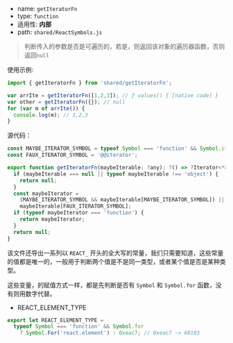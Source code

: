 - name: `getIteratorFn`
- type: `function`
- 适用性: **内部**
- path: `shared/ReactSymbols.js`

> 判断传入的参数是否是可遍历的，若是，则返回该对象的遍历器函数，否则返回`null`

使用示例:

```js
import { getIteratorFn } from 'shared/getIteratorFn';

var arrIte = getIteratorFn([1,2,3]); // ƒ values() { [native code] }
var other = getIteratorFn({}); // null
for (var m of arrIte()) {
  console.log(m); // 1,2,3
}
```

源代码：

```js
const MAYBE_ITERATOR_SYMBOL = typeof Symbol === 'function' && Symbol.iterator;
const FAUX_ITERATOR_SYMBOL = '@@iterator';

export function getIteratorFn(maybeIterable: ?any): ?() => ?Iterator<*> {
  if (maybeIterable === null || typeof maybeIterable !== 'object') {
    return null;
  }
  const maybeIterator =
    (MAYBE_ITERATOR_SYMBOL && maybeIterable[MAYBE_ITERATOR_SYMBOL]) ||
    maybeIterable[FAUX_ITERATOR_SYMBOL];
  if (typeof maybeIterator === 'function') {
    return maybeIterator;
  }
  return null;
}
```

该文件还导出一系列以 `REACT_` 开头的全大写的常量，我们只需要知道，这些常量的值都是唯一的，一般用于判断两个值是不是同一类型，或者某个值是否是某种类型。

这些变量，的赋值方式一样，都是先判断是否有 `Symbol` 和 `Symbol.for` 函数，没有则用数字代替。

- REACT_ELEMENT_TYPE

```js
export let REACT_ELEMENT_TYPE =
  typeof Symbol === 'function' && Symbol.for
    ? Symbol.For('react.element') : 0xeac7; // 0xeac7 -> 60103
```

